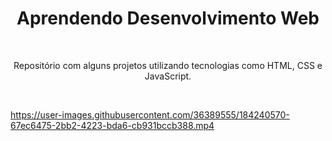 <h1 align="center"> Aprendendo Desenvolvimento Web </h1>
<br> <p align="center">Repositório com alguns projetos utilizando tecnologias como HTML, CSS e JavaScript.</p> <br>

https://user-images.githubusercontent.com/36389555/184240570-67ec6475-2bb2-4223-bda6-cb931bccb388.mp4
